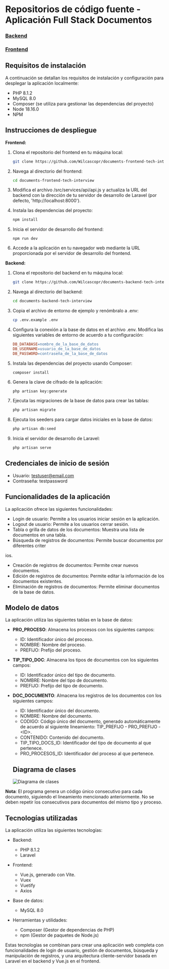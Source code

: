 # Repositorios de código fuente - Aplicación Full Stack Documentos 

### [Backend](https://github.com/Wilcascopr/documents-backend-tech-interview)

### [Frontend](https://github.com/Wilcascopr/documents-frontend-tech-interview)

## Requisitos de instalación

A continuación se detallan los requisitos de instalación y configuración para desplegar la aplicación localmente:

- PHP 8.1.2
- MySQL 8.0
- Composer (se utiliza para gestionar las dependencias del proyecto)
- Node 18.16.0
- NPM

## Instrucciones de despliegue

**Frontend:**

1. Clona el repositorio del frontend en tu máquina local:

   ```bash
   git clone https://github.com/Wilcascopr/documents-frontend-tech-interview
   ```

2. Navega al directorio del frontend:

   ```bash
   cd documents-frontend-tech-interview
   ```

3. Modifica el archivo /src/services/api/api.js y actualiza la URL del backend con la dirección de tu servidor de desarrollo de Laravel (por defecto, 'http://localhost:8000').

4. Instala las dependencias del proyecto:

   ```bash
   npm install
   ```

5. Inicia el servidor de desarrollo del frontend:

   ```arduino
   npm run dev
   ```

6. Accede a la aplicación en tu navegador web mediante la URL proporcionada por el servidor de desarrollo del frontend.

**Backend:**

1. Clona el repositorio del backend en tu máquina local:

   ```bash
   git clone https://github.com/Wilcascopr/documents-backend-tech-interview
   ```

2. Navega al directorio del backend:

   ```bash
   cd documents-backend-tech-interview
   ```

3. Copia el archivo de entorno de ejemplo y renómbralo a .env:

   ```bash
   cp .env.example .env
   ```

4. Configura la conexión a la base de datos en el archivo .env. Modifica las siguientes variables de entorno de acuerdo a tu configuración:

   ```makefile
   DB_DATABASE=nombre_de_la_base_de_datos
   DB_USERNAME=usuario_de_la_base_de_datos
   DB_PASSWORD=contraseña_de_la_base_de_datos
   ```

5. Instala las dependencias del proyecto usando Composer:

   ```bash
   composer install
   ```

6. Genera la clave de cifrado de la aplicación:

   ```vbnet
   php artisan key:generate
   ```

7. Ejecuta las migraciones de la base de datos para crear las tablas:

   ```bash
   php artisan migrate
   ```

8. Ejecuta los seeders para cargar datos iniciales en la base de datos:

   ```bash
   php artisan db:seed
   ```

9. Inicia el servidor de desarrollo de Laravel:

   ```bash
   php artisan serve
   ```

## Credenciales de inicio de sesión

- Usuario: testuser@email.com
- Contraseña: testpassword

## Funcionalidades de la aplicación

La aplicación ofrece las siguientes funcionalidades:

- Login de usuario: Permite a los usuarios iniciar sesión en la aplicación.
- Logout de usuario: Permite a los usuarios cerrar sesión.
- Tabla o grilla de datos de los documentos: Muestra una lista de documentos en una tabla.
- Búsqueda de registros de documentos: Permite buscar documentos por diferentes criter

ios.
- Creación de registros de documentos: Permite crear nuevos documentos.
- Edición de registros de documentos: Permite editar la información de los documentos existentes.
- Eliminación de registros de documentos: Permite eliminar documentos de la base de datos.

## Modelo de datos

La aplicación utiliza las siguientes tablas en la base de datos:

- **PRO_PROCESO**: Almacena los procesos con los siguientes campos:
  - ID: Identificador único del proceso.
  - NOMBRE: Nombre del proceso.
  - PREFIJO: Prefijo del proceso.

- **TIP_TIPO_DOC**: Almacena los tipos de documentos con los siguientes campos:
  - ID: Identificador único del tipo de documento.
  - NOMBRE: Nombre del tipo de documento.
  - PREFIJO: Prefijo del tipo de documento.

- **DOC_DOCUMENTO**: Almacena los registros de los documentos con los siguientes campos:
  - ID: Identificador único del documento.
  - NOMBRE: Nombre del documento.
  - CODIGO: Código único del documento, generado automáticamente de acuerdo al siguiente lineamiento: TIP_PREFIJO - PRO_PREFIJO - \<ID\>.
  - CONTENIDO: Contenido del documento.
  - TIP_TIPO_DOCS_ID: Identificador del tipo de documento al que pertenece.
  - PRO_PROCESOS_ID: Identificador del proceso al que pertenece.
 
  ## Diagrama de clases
  ![Diagrama de clases](https://i.ibb.co/7jkZCdm/Screenshot-2023-06-23-191304.png)

**Nota**: El programa genera un código único consecutivo para cada documento, siguiendo el lineamiento mencionado anteriormente. No se deben repetir los consecutivos para documentos del mismo tipo y proceso.

## Tecnologías utilizadas

La aplicación utiliza las siguientes tecnologías:

- Backend:
  - PHP 8.1.2
  - Laravel

- Frontend:
  - Vue.js, generado con Vite.
  - Vuex
  - Vuetify
  - Axios

- Base de datos:
  - MySQL 8.0

- Herramientas y utilidades:
  - Composer (Gestor de dependencias de PHP)
  - npm (Gestor de paquetes de Node.js)

Estas tecnologías se combinan para crear una aplicación web completa con funcionalidades de login de usuario, gestión de documentos, búsqueda y manipulación de registros, y una arquitectura cliente-servidor basada en Laravel en el backend y Vue.js en el frontend.
